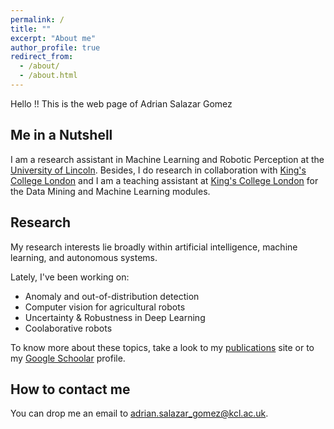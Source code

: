 ```yaml
---
permalink: /
title: ""
excerpt: "About me"
author_profile: true
redirect_from: 
  - /about/
  - /about.html
---
```


Hello !! This is the web page of Adrian Salazar Gomez

## Me in a Nutshell
I am a research assistant in Machine Learning and Robotic Perception at the [University of Lincoln](https://www.lincoln.ac.uk/home/). Besides, I do research in collaboration with [King's College London](https://www.kcl.ac.uk/) and I am a teaching assistant at [King's College London](https://www.kcl.ac.uk/) for the Data Mining and Machine Learning modules.

## Research
My research interests lie broadly within artificial intelligence, machine learning, and autonomous systems.

Lately, I've been working on:
* Anomaly and out-of-distribution detection
* Computer vision for agricultural robots
* Uncertainty & Robustness in Deep Learning
* Coolaborative robots

To know more about these topics, take a look to my [publications](https://adrianxsalazar.github.io/publications/) site or to my [Google Schoolar](https://scholar.google.com/citations?user=xC3keU4AAAAJ&hl=en) profile.

## How to contact me
You can drop me an email to [adrian.salazar_gomez@kcl.ac.uk](adrian.salazar_gomez@kcl.ac.uk).



